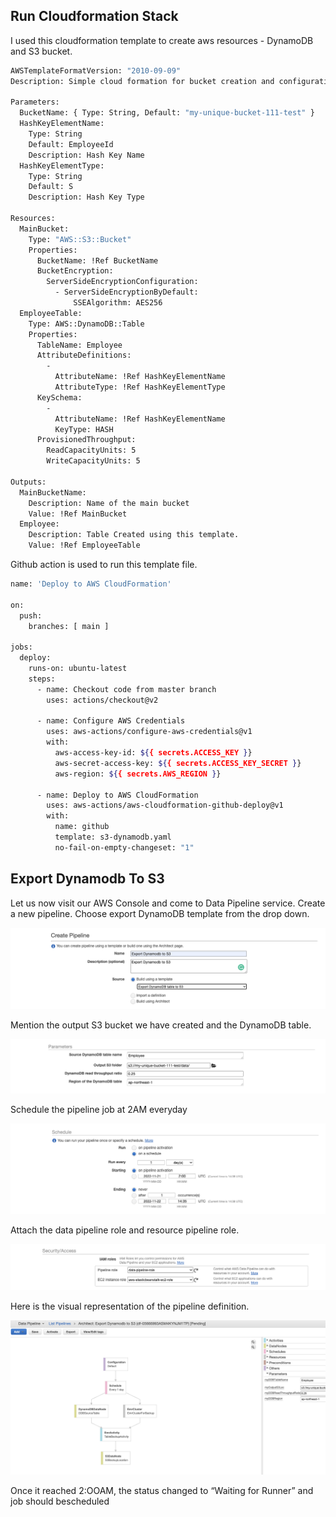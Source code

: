 <h2>Run Cloudformation Stack</h2>

I used this cloudformation template to create aws resources - DynamoDB and S3 bucket.

```bash
AWSTemplateFormatVersion: "2010-09-09"
Description: Simple cloud formation for bucket creation and configuration

Parameters:
  BucketName: { Type: String, Default: "my-unique-bucket-111-test" }
  HashKeyElementName:
    Type: String
    Default: EmployeeId
    Description: Hash Key Name
  HashKeyElementType:
    Type: String
    Default: S
    Description: Hash Key Type

Resources:
  MainBucket:
    Type: "AWS::S3::Bucket"
    Properties:
      BucketName: !Ref BucketName
      BucketEncryption:
        ServerSideEncryptionConfiguration:
          - ServerSideEncryptionByDefault:
              SSEAlgorithm: AES256
  EmployeeTable:
    Type: AWS::DynamoDB::Table
    Properties:
      TableName: Employee
      AttributeDefinitions:
        -
          AttributeName: !Ref HashKeyElementName
          AttributeType: !Ref HashKeyElementType
      KeySchema:
        -
          AttributeName: !Ref HashKeyElementName
          KeyType: HASH
      ProvisionedThroughput:
        ReadCapacityUnits: 5
        WriteCapacityUnits: 5

Outputs:
  MainBucketName:
    Description: Name of the main bucket
    Value: !Ref MainBucket
  Employee:
    Description: Table Created using this template.
    Value: !Ref EmployeeTable

```

Github action is used to run this template file.

```bash
name: 'Deploy to AWS CloudFormation'

on:
  push:
    branches: [ main ]

jobs:
  deploy:
    runs-on: ubuntu-latest
    steps:
      - name: Checkout code from master branch
        uses: actions/checkout@v2

      - name: Configure AWS Credentials
        uses: aws-actions/configure-aws-credentials@v1
        with:
          aws-access-key-id: ${{ secrets.ACCESS_KEY }}
          aws-secret-access-key: ${{ secrets.ACCESS_KEY_SECRET }}
          aws-region: ${{ secrets.AWS_REGION }}

      - name: Deploy to AWS CloudFormation
        uses: aws-actions/aws-cloudformation-github-deploy@v1
        with:
          name: github
          template: s3-dynamodb.yaml
          no-fail-on-empty-changeset: "1"
```

<h2>Export Dynamodb To S3 </h2>

Let us now visit our AWS Console and come to Data Pipeline service. Create a new pipeline. Choose export DynamoDB template from the drop down.

![template](https://raw.githubusercontent.com/thaunghtike-share/dynamo-s3/main/images/Screen%20Shot%202022-11-21%20at%2021.06.08.png)

Mention the output S3 bucket we have created and the DynamoDB table.

![bucket](https://raw.githubusercontent.com/thaunghtike-share/dynamo-s3/main/images/Screen%20Shot%202022-11-21%20at%2021.06.45.png)

Schedule the pipeline job at 2AM everyday 

![cron](https://raw.githubusercontent.com/thaunghtike-share/dynamo-s3/main/images/Screen%20Shot%202022-11-21%20at%2021.08.02.png)

Attach the data pipeline role and resource pipeline role.

![role](https://raw.githubusercontent.com/thaunghtike-share/dynamo-s3/main/images/Screen%20Shot%202022-11-21%20at%2021.11.29.png)

Here is the visual representation of the pipeline definition.

![visual](https://raw.githubusercontent.com/thaunghtike-share/dynamo-s3/main/images/Screen%20Shot%202022-11-21%20at%2021.27.31.png)

Once it reached 2:OOAM, the status changed to “Waiting for Runner” and job should bescheduled


